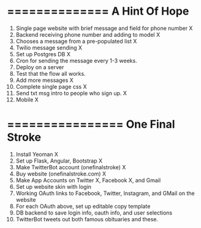 ==============
A Hint Of Hope
==============

1. Single page website with brief message and field for phone number X
2. Backend receiving phone number and adding to model X
3. Chooses a message from a pre-populated list X
4. Twilio message sending X
5. Set up Postgres DB X
6. Cron for sending the message every 1-3 weeks.
7. Deploy on a server
8. Test that the flow all works.
9. Add more messages X
10. Complete single page css X
11. Send txt msg intro to people who sign up. X
12. Mobile X

================
One Final Stroke
================

1. Install Yeoman X
2. Set up Flask, Angular, Bootstrap X
3. Make TwitterBot account (onefinalstroke) X
4. Buy website (onefinalstroke.com) X
5. Make App Accounts on Twitter X, Facebook X, and Gmail
6. Set up website skin with login
7. Working OAuth links to Facebook, Twitter, Instagram, and GMail on the website
8. For each OAuth above, set up editable copy template
9. DB backend to save login info, oauth info, and user selections
10. TwitterBot tweets out both famous obituaries and these.